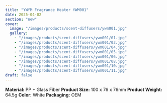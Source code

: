 ```yaml
---
title: "YWYM Fragrance Heater YWM001"
date: 2025-04-02
section: "new"
cover:
  image: "/images/products/scent-diffusers/ywm001.jpg"
  gallery:
    - "/images/products/scent-diffusers/ywm001/01.jpg"
    - "/images/products/scent-diffusers/ywm001/03.jpg"
    - "/images/products/scent-diffusers/ywm001/04.jpg"
    - "/images/products/scent-diffusers/ywm001/05.jpg"
    - "/images/products/scent-diffusers/ywm001/06.jpg"
    - "/images/products/scent-diffusers/ywm001/08.jpg"
    - "/images/products/scent-diffusers/ywm001/10.jpg"
    - "/images/products/scent-diffusers/ywm001/11.jpg"
draft: false
---
```

**Material:** PP + Glass Fiber
**Product Size:** 100 x 76 x 76mm
**Product Weight:** 64.5g
**Color:** White
**Packaging:** OEM
